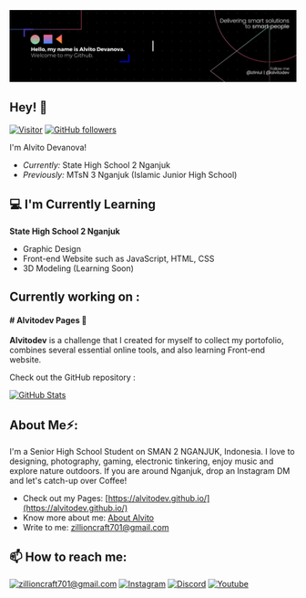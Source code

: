 ![Alvito Devanova Banner Image](./banner.png)
<!-- <h2 align='center'>AlvitoDevanova @ Alvitodev</h2>
<p align='center'><b>Student of Senior High School 2 at nganjuk</b></p> -->

<h2>Hey! 👋</h2>

[![Visitor](https://visitor-badge.laobi.icu/badge?page_id=alvitodev.alvitodev)](https://github.com/alvitodev) [![GitHub followers](https://img.shields.io/github/followers/alvitodev.svg?style=social&label=Follow)](https://github.com/alvitodev?tab=followers)

I'm Alvito Devanova! 
- <i>Currently:</i> State High School 2 Nganjuk
- <i>Previously:</i> MTsN 3 Nganjuk (Islamic Junior High School)

<h2>💻 I'm Currently Learning</h2>

__State High School 2 Nganjuk__
- Graphic Design
- Front-end Website such as JavaScript, HTML, CSS
- 3D Modeling (Learning Soon)

<h2>Currently working on :</h2>

<h4># Alvitodev Pages 💯</h4>

__Alvitodev__ is a challenge that I created for myself to collect my portofolio, combines several essential online tools, and also learning Front-end website.

Check out the GitHub repository :

<div>
  <p>
    <a href="https://github.com/alvitodev/alvitodev.github.io">
      <img src="https://github-readme-stats.vercel.app/api/pin/?username=alvitodev&repo=alvitodev.github.io&show_owner=True" alt="GitHub Stats" />
    </a>
  </p>
</div>

<h2> About Me⚡:</h2>

I'm a Senior High School Student on SMAN 2 NGANJUK, Indonesia. I love to designing, photography, gaming, electronic tinkering, enjoy music and explore nature outdoors. If you are around Nganjuk, drop an Instagram DM and let's catch-up over Coffee!
 
- Check out my Pages: [https://alvitodev.github.io/](https://alvitodev.github.io/)
- Know more about me: [About Alvito](https://alvitodev.github.io/about)
- Write to me: [zillioncraft701@gmail.com](mailto:zillioncraft701@gmail.com)

<h2>📫 How to reach me:</h2>

<a href="mailto:zillioncraft701@gmail.com">![zillioncraft701@gmail.com](https://img.shields.io/badge/Gmail-D14836?style=for-the-badge&logo=gmail&logoColor=white)</a> <a href="https://www.instagram.com/zllnlul">![Instagram](https://img.shields.io/badge/Instagram-E4405F?style=for-the-badge&logo=instagram&logoColor=white)</a> <a href="https://discord.gg/esPpKPbzqC">![Discord](https://img.shields.io/badge/Discord-7289DA?style=for-the-badge&logo=discord&logoColor=white)</a> <a href="https://youtube.com/alvitodev">![Youtube](https://img.shields.io/badge/YouTube-FF0000?style=for-the-badge&logo=youtube&logoColor=white)</a>
